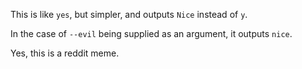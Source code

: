 This is like `yes`, but simpler, and outputs `Nice` instead of `y`.

In the case of `--evil` being supplied as an argument, it outputs 
`nice`.

Yes, this is a reddit meme.

